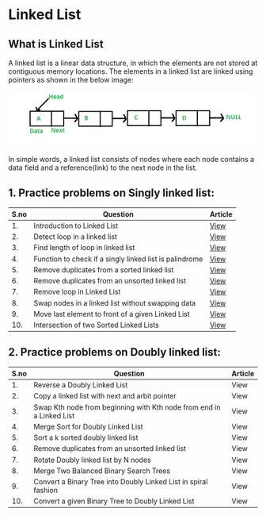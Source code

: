 # Linked List

## What is Linked List

A linked list is a linear data structure, in which the elements are not stored at contiguous memory locations. The elements in a linked list are linked using pointers as shown in the below image:

![linked list](images/Linkedlist.png)

In simple words, a linked list consists of nodes where each node contains a data field and a reference(link) to the next node in the list.

## 1. Practice problems on Singly linked list:

|S.no|Question|Article|
|---|---|---|
|1.|Introduction to Linked List|[View]()|
|2.|Detect loop in a linked list|[View]()|
|3.|Find length of loop in linked list|[View]()|
|4.|Function to check if a singly linked list is palindrome|[View]()|
|5.|Remove duplicates from a sorted linked list|[View]()|
|6.|Remove duplicates from an unsorted linked list|[View]()|
|7.|Remove loop in Linked List|[View]()|
|8.|Swap nodes in a linked list without swapping data|[View]()|
|9.|Move last element to front of a given Linked List|[View]()|
|10.|Intersection of two Sorted Linked Lists|[View]()|

## 2. Practice problems on Doubly linked list:

|S.no|Question|Article|
|---|---|----|
|1.|Reverse a Doubly Linked List|View|
|2.|Copy a linked list with next and arbit pointer|View|
|3.|Swap Kth node from beginning with Kth node from end in a Linked List|View|
|4.|Merge Sort for Doubly Linked List|View|
|5.|Sort a k sorted doubly linked list|View|
|6.|Remove duplicates from an unsorted linked list|View|
|7.|Rotate Doubly linked list by N nodes|View|
|8.|Merge Two Balanced Binary Search Trees|View|
|9.|Convert a Binary Tree into Doubly Linked List in spiral fashion|View|
|10.|Convert a given Binary Tree to Doubly Linked List|View|
